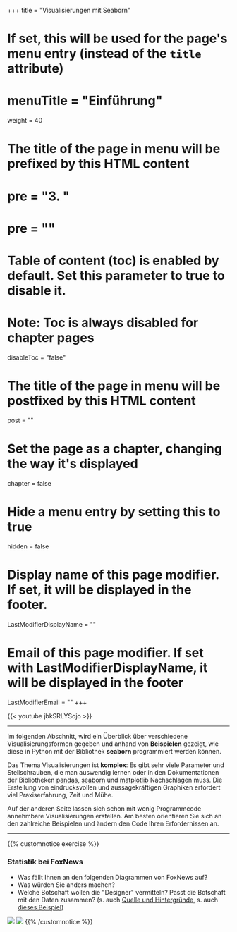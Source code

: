 +++
title = "Visualisierungen mit Seaborn"
# If set, this will be used for the page's menu entry (instead of the `title` attribute)
# menuTitle = "Einführung"
weight = 40
# The title of the page in menu will be prefixed by this HTML content
# pre = "<b>3. </b>"
# pre = "<i class='fab fa-github'></i>"
# Table of content (toc) is enabled by default. Set this parameter to true to disable it.
# Note: Toc is always disabled for chapter pages
disableToc = "false"

# The title of the page in menu will be postfixed by this HTML content
post = ""
# Set the page as a chapter, changing the way it's displayed
chapter = false
# Hide a menu entry by setting this to true
hidden = false
# Display name of this page modifier. If set, it will be displayed in the footer.
LastModifierDisplayName = ""
# Email of this page modifier. If set with LastModifierDisplayName, it will be displayed in the footer
LastModifierEmail = ""
+++

{{< youtube jbkSRLYSojo >}}

---

Im folgenden Abschnitt, wird ein Überblick über verschiedene Visualisierungsformen gegeben und anhand von **Beispielen** gezeigt, wie diese in Python mit der Bibliothek **seaborn** programmiert werden können.

Das Thema Visualisierungen ist **komplex**: Es gibt sehr viele Parameter und Stellschrauben, die man auswendig lernen oder in den Dokumentationen der Bibliotheken [pandas](https://pandas.pydata.org/pandas-docs/stable/user_guide/visualization.html), [seaborn](https://seaborn.pydata.org/tutorial.html) und [matplotlib](https://matplotlib.org/tutorials/index.html) Nachschlagen muss. Die Erstellung von eindrucksvollen und aussagekräftigen Graphiken erfordert viel Praxiserfahrung, Zeit und Mühe.

Auf der anderen Seite lassen sich schon mit wenig Programmcode annehmbare Visualisierungen erstellen. Am besten orientieren Sie sich an den zahlreiche Beispielen und ändern den Code Ihren Erfordernissen an.

---

{{% customnotice exercise %}}
### Statistik bei FoxNews

- Was fällt Ihnen an den folgenden Diagrammen von FoxNews auf?
- Was würden Sie anders machen?
- Welche Botschaft wollen die "Designer" vermitteln? Passt die Botschaft mit den Daten zusammen?
(s. auch [Quelle und Hintergründe](https://flowingdata.com/2012/08/06/fox-news-continues-charting-excellence/), s. auch [dieses Beispiel](https://flowingdata.com/2011/12/12/fox-news-still-makes-awesome-charts/))

![](https://i0.wp.com/flowingdata.com/wp-content/uploads/2014/04/Fox-News-bar-chart-1.jpeg?w=645&ssl=1)
![](https://i1.wp.com/flowingdata.com/wp-content/uploads/2012/08/Bush-cuts.png?resize=620%2C458&ssl=1)
{{% /customnotice %}}
